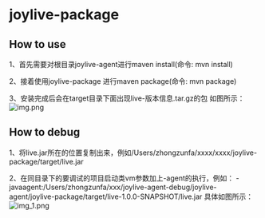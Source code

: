 # joylive-package

## How to use

1、首先需要对根目录joylive-agent进行maven install(命令: mvn install)

2、接着使用joylive-package 进行maven package(命令: mvn package)

3、安装完成后会在target目录下面出现live-版本信息.tar.gz的包
如图所示：![img.png](pic%2Fimg.png)

## How to debug

1、将live.jar所在的位置复制出来，例如/Users/zhongzunfa/xxxx/xxxx/joylive-package/target/live.jar

2、在同目录下的要调试的项目启动类vm参数加上-agent的执行，例如：
-javaagent:/Users/zhongzunfa/xxx/joylive-agent-debug/joylive-agent/joylive-package/target/live-1.0.0-SNAPSHOT/live.jar
具体如图所示：
![img_1.png](pic%2Fimg_1.png)

